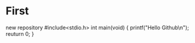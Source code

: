 # First
new repository
#include<stdio.h>
int main(void)
{
  printf("Hello Github\n");
  reuturn 0;
}
